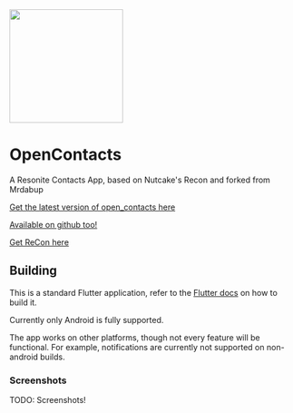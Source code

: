 <img src="https://raw.githubusercontent.com/Mrdabup/OpenContacts/refs/heads/dev/assets/images/logo512.png" width="200"/>

# OpenContacts

A Resonite Contacts App, based on Nutcake's Recon and forked from Mrdabup

[Get the latest version of open_contacts here](https://git.mrdab.vore.media/ThatOneJackalGuy/open_contacts/releases)

[Available on github too!](https://github.com/Mrdabup/OpenContacts/releases)

[Get ReCon here](https://github.com/Nutcake/ReCon)


## Building

This is a standard Flutter application, refer to the [Flutter docs](https://docs.flutter.dev/get-started/install) on how to build it.

Currently only Android is fully supported.

The app works on other platforms, though not every feature will be functional.
For example, notifications are currently not supported on non-android builds.

### Screenshots
TODO: Screenshots!

<!--<img src="https://github.com/Nutcake/ReCon/assets/10452593/a46ccf8a-0a9f-4518-98e6-84fad2d7bf26" width=198/> <img src="https://github.com/Nutcake/ReCon/assets/10452593/5d158f58-cd27-4a68-abf3-9068e92b6a82" width=198/> <img src="https://github.com/Nutcake/ReCon/assets/10452593/f2ce95ef-e513-46cb-9654-31e74cdc7c09" width=198/> <img src="https://github.com/Nutcake/ReCon/assets/10452593/58ef5e5e-1b53-4a47-92f8-bcbcba7a1e86" width=198/>-->

